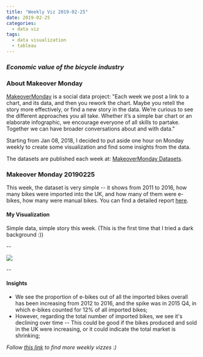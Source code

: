 ```yaml
---
title: "Weekly Viz 2019-02-25"
date: 2019-02-25
categories:
  - data viz
tags:
  - data visualization
  - tableau
---
```


### *Economic value of the bicycle industry*


### About Makeover Monday

[MakeoverMonday](http://www.makeovermonday.co.uk/) is a social data project:
"Each week we post a link to a chart, and its data, and then you rework the chart.
Maybe you retell the story more effectively, or find a new story in the data.
We’re curious to see the different approaches you all take. Whether it’s a simple bar chart or an elaborate infographic, we encourage everyone of all skills to partake.
Together we can have broader conversations about and with data."

Starting from Jan 08, 2018, I decided to put aside one hour on Monday weekly to create some visualization and find some insights from the data.

The datasets are published each week at: [MakeoverMonday Datasets](http://www.makeovermonday.co.uk/data/).

### Makeover Monday 20190225

This week, the dataset is very simple -- it shows from 2011 to 2016, how many bikes were imported into the UK, and how many of them were e-bikes, how many were manual bikes. You can find a detailed report [here](http://www.sqw.co.uk/files/6914/9406/9034/SQW_Economic_value_of_the_bicycle_industry_and_cycling_March_2017_FINAL.pdf).  

#### My Visualization

Simple data, simple story this week. (This is the first time that I tried a dark background :))

--  

<div class='tableauPlaceholder' id='viz1551202719393' style='position: relative'>
<noscript><a href='#'>
  <img alt=' ' src='https:&#47;&#47;public.tableau.com&#47;static&#47;images&#47;Ma&#47;MakeOverMonday20190225&#47;ElectricBike&#47;1_rss.png' style='border: none' />
</a></noscript>
<object class='tableauViz'  style='display:none;'>
  <param name='host_url' value='https%3A%2F%2Fpublic.tableau.com%2F' />
  <param name='embed_code_version' value='3' /> 
  <param name='site_root' value='' />
  <param name='name' value='MakeOverMonday20190225&#47;ElectricBike' />
  <param name='tabs' value='no' />
  <param name='toolbar' value='yes' />
  <param name='static_image' value='https:&#47;&#47;public.tableau.com&#47;static&#47;images&#47;Ma&#47;MakeOverMonday20190225&#47;ElectricBike&#47;1.png' />
  <param name='animate_transition' value='yes' />
  <param name='display_static_image' value='yes' />
  <param name='display_spinner' value='yes' />
  <param name='display_overlay' value='yes' />
  <param name='display_count' value='yes' />
</object></div>          
<script type='text/javascript'>         
  var divElement = document.getElementById('viz1551202719393');          
  var vizElement = divElement.getElementsByTagName('object')[0];            
  vizElement.style.width='800px';vizElement.style.height='627px';    
  var scriptElement = document.createElement('script');               
  scriptElement.src = 'https://public.tableau.com/javascripts/api/viz_v1.js';   
  vizElement.parentNode.insertBefore(scriptElement, vizElement);          
</script>  

--  

#### Insights
* We see the proportion of e-bikes out of all the imported bikes overall has been increasing from 2012 to 2016, and the spike was in 2015 Q4, in which e-bikes counted for 12% of all imported bikes;  
* However, regarding the total number of imported bikes, we see it's declining over time -- This could be good if the bikes produced and sold in the UK were increasing, or it could indicate the total market is shrinking;  


*Follow [this link](https://yudong-94.github.io/personal-website/project/MakeOverMonday2019/) to find more weekly vizzes :)*